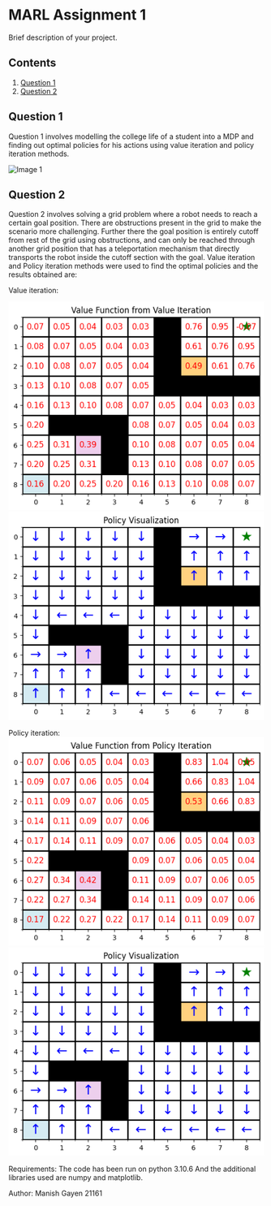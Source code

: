 # MARL Assignment 1

Brief description of your project.

## Contents

1. [Question 1](#question-1)
2. [Question 2](#question-2)

## Question 1

Question 1 involves modelling the college life of a student into a MDP and finding out optimal policies for his actions using value iteration and policy iteration methods.

![Image 1](mdp.png)

## Question 2

Question 2 involves solving a grid problem where a robot needs to reach a certain goal position. There are obstructions present in the grid to make the scenario more challenging. Further there the goal position is entirely cutoff from rest of the grid using obstructions, and can only be reached through another grid position that has a teleportation mechanism that directly transports the robot inside the cutoff section with the goal.
Value iteration and Policy iteration methods were used to find the optimal policies and the results obtained are:

Value iteration:

![Image 2](value_value_iteration.png)
![Image 3](quiver_value_iteration.png)


Policy iteration:
![Image 4](value_policy_iteration.png)
![Image 5](quiver_policy_iteration.png)

Requirements:
The code has been run on python 3.10.6
And the additional libraries used are numpy and matplotlib.

Author: Manish Gayen 21161
